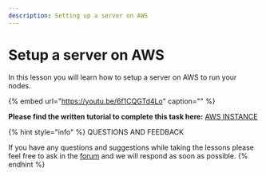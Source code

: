 ```yaml
---
description: Setting up a server on AWS
---
```


# Setup a server on AWS

In this lesson you will learn how to setup a server on AWS to run your nodes.

{% embed url="https://youtu.be/6f1CQGTd4Lo" caption="" %}

  
**Please find the written tutorial to complete this task here:** [AWS INSTANCE](../stake-pool-guide/system-setup/aws.md)

{% hint style="info" %}
 QUESTIONS AND FEEDBACK

  
If you have any questions and suggestions while taking the lessons please feel free to ask in the [forum](https://forum.cardano.org/c/english/operators-talk/119) and we will respond as soon as possible.
{% endhint %}



